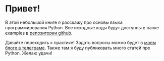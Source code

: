 # Привет!

В этой небольшой книге я расскажу про основы языка программирования Python. Все исходные коды будут доступны в папке examples в [репозитории github](https://github.com/vanproskur/fastpython).&#x20;

Давайте переходить к практике! Задать вопросы можно будет в [моем блоге в телеграме](https://t.me/kalicoderblog). Также там я буду публиковать много статей про Python. Желаю удачи!

